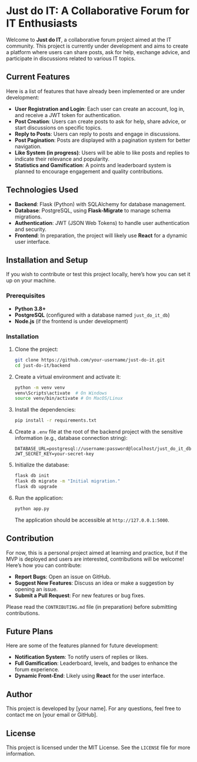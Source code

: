 # Just do IT: A Collaborative Forum for IT Enthusiasts

Welcome to **Just do IT**, a collaborative forum project aimed at the IT community. This project is currently under development and aims to create a platform where users can share posts, ask for help, exchange advice, and participate in discussions related to various IT topics.

## Current Features
Here is a list of features that have already been implemented or are under development:

- **User Registration and Login**: Each user can create an account, log in, and receive a JWT token for authentication.
- **Post Creation**: Users can create posts to ask for help, share advice, or start discussions on specific topics.
- **Reply to Posts**: Users can reply to posts and engage in discussions.
- **Post Pagination**: Posts are displayed with a pagination system for better navigation.
- **Like System (in progress)**: Users will be able to like posts and replies to indicate their relevance and popularity.
- **Statistics and Gamification**: A points and leaderboard system is planned to encourage engagement and quality contributions.

## Technologies Used
- **Backend**: Flask (Python) with SQLAlchemy for database management.
- **Database**: PostgreSQL, using **Flask-Migrate** to manage schema migrations.
- **Authentication**: JWT (JSON Web Tokens) to handle user authentication and security.
- **Frontend**: In preparation, the project will likely use **React** for a dynamic user interface.

## Installation and Setup
If you wish to contribute or test this project locally, here’s how you can set it up on your machine.

### Prerequisites
- **Python 3.8+**
- **PostgreSQL** (configured with a database named `just_do_it_db`)
- **Node.js** (if the frontend is under development)

### Installation
1. Clone the project:
   ```sh
   git clone https://github.com/your-username/just-do-it.git
   cd just-do-it/backend
   ```

2. Create a virtual environment and activate it:
   ```sh
   python -m venv venv
   venv\Scripts\activate  # On Windows
   source venv/bin/activate # On MacOS/Linux
   ```

3. Install the dependencies:
   ```sh
   pip install -r requirements.txt
   ```

4. Create a `.env` file at the root of the backend project with the sensitive information (e.g., database connection string):
   ```env
   DATABASE_URL=postgresql://username:password@localhost/just_do_it_db
   JWT_SECRET_KEY=your-secret-key
   ```

5. Initialize the database:
   ```sh
   flask db init
   flask db migrate -m "Initial migration."
   flask db upgrade
   ```

6. Run the application:
   ```sh
   python app.py
   ```
   The application should be accessible at `http://127.0.0.1:5000`.

## Contribution
For now, this is a personal project aimed at learning and practice, but if the MVP is deployed and users are interested, contributions will be welcome! Here’s how you can contribute:

- **Report Bugs**: Open an issue on GitHub.
- **Suggest New Features**: Discuss an idea or make a suggestion by opening an issue.
- **Submit a Pull Request**: For new features or bug fixes.

Please read the `CONTRIBUTING.md` file (in preparation) before submitting contributions.

## Future Plans
Here are some of the features planned for future development:
- **Notification System**: To notify users of replies or likes.
- **Full Gamification**: Leaderboard, levels, and badges to enhance the forum experience.
- **Dynamic Front-End**: Likely using **React** for the user interface.

## Author
This project is developed by [your name]. For any questions, feel free to contact me on [your email or GitHub].

## License
This project is licensed under the MIT License. See the `LICENSE` file for more information.


